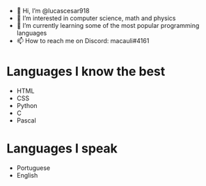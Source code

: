 - 👋 Hi, I’m @lucascesar918
- 👀 I’m interested in computer science, math and physics
- 🌱 I’m currently learning some of the most popular programming languages
- 📫 How to reach me on Discord: macauli#4161


# Languages I know the best

* HTML
* CSS
* Python
* C
* Pascal

# Languages I speak

* Portuguese
* English
